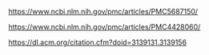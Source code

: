 https://www.ncbi.nlm.nih.gov/pmc/articles/PMC5687150/

https://www.ncbi.nlm.nih.gov/pmc/articles/PMC4428060/

https://dl.acm.org/citation.cfm?doid=3139131.3139156
